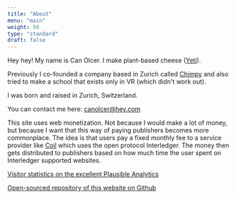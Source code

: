 ```yaml
---
title: "About"
menu: "main"
weight: 50
type: "standard"
draft: false
---
```


Hey hey! My name is Can Olcer. I make plant-based cheese ([Yeti](https://yeticheese.com)).

Previously I co-founded a company based in Zurich called [Chimpy](https://heychimpy.com) and also tried to make a school that exists only in VR (which didn't work out).

I was born and raised in Zurich, Switzerland.

You can contact me here: canolcer@hey.com

This site uses web monetization. Not because I would make a lot of money, but because I want that this way of paying publishers becomes more commonplace. The idea is that users pay a fixed monthly fee to a service provider like [Coil](https://coil.com) which uses the open protocol Interledger. The money then gets distributed to publishers based on how much time the user spent on Interledger supported websites.

[Visitor statistics on the excellent Plausible Analytics](https://plausible.io/canolcer.com)

[Open-sourced repository of this website on Github](https://github.com/shafy/shafyy)